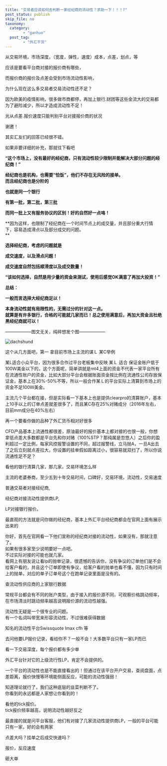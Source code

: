 ```yaml
---
title: "交易者应该如何去判断一家经纪商的流动性？求助一下！！！?"
post_status: publish
skip_file: no
taxonomy:
  category:
        - "ganhuo"
  post_tag:
        - "外汇干货"
---
```


从交易环境，市场深度，（宽度，弹性，速度）成本，点差，划点，等

应该是要看平台商对接的报价商有哪些，

而报价商的报价及点差会受到市场流动性影响，

为什么现在这么多交易者交易流动性还不足？

因为欧美的疫情影响，很多做市商都停，再加上银行.财团等这些金流大的交易都为了避险减少，所以才造成流动性不足！

光从点差.报价速度只能判别平台对接报价商的状况

谢邀！

其实汇友们的回答已经很不错。

如果非要详细的补充，那就往下看吧

**“这个市场上，没有最好的经纪商，只有流动性较少限制并能解决大部分问题的经纪商！”**

**经纪商也是机构，也需要“恰饭”，他们不存在无风险的接单。  
而且经纪商也是分阶的**

**也就是同一个银行**

**有第一批，第二批，第三批**

**而同一批上又有服务协议的区别！好的自然好一点咯！**

**因为这样，也限制了经纪商在一个时间节点上的成交量，并且部分重大行情下，容易造成滑点以及部分成交的问题。  
**

**选择经纪商，考虑的问题就是**

**成交速度，以及滑点问题！**

**成交速度自然包括顺滑度以及成交数量！**

**“该如何选择，自然是用少量的资金来测试，使用后感觉OK满意了再加大投资！”**

**总结：**

**一般而言选择大经纪商足以！**

**本身流动性就有局限性的，无需过分的针对这一点。  
就算是有许多银行，合格的可能就几家而已！总之使用满意后，再加大资金且杜绝黑经纪商就可以！**

——————图文无关，纯碎想发个图——————

![dachshund](https://img.dgrhw.net/upload/images/huihu/2020/04/14/111240333.gif)

这个从几方面吧，第一 拿目前市场上主流的谋Ｌ 某C举例

某L适合小众平台，因为很多合作过平台老板集中反映 某Ｌ 适合 保证金账户低于100Ｗ美金以下的，这个方面呢，简单讲就是mt4上面的资金不代表一家平台所有在流通性账户的资金，比如大部分平台会根据账面资金按比例在流通性公司存放保证金，基本上在30%-50%不等，所以一般合作某Ｌ的平台实际上清算到市场上的资金不足100Ｗ美金。

主流几个平台都在接，但是实际看一下基本上也是提供clearpro的清算账户，基本上10手以上的订单点差就差很多了，而且某C存在25%对赌成分（2016年左右，目前mm成分在40%左右）

再一个要看你做的品种了外汇货币相对好很多

CFD产品基本上流通性都很差，原油最好的报价基本上都对接的也很一般，你想拿低点差大多数都是平台先和你对赌（100%STP？那纯属是忽悠人）之后你的盈利超过一定比例，每家风控报警设置的不同，超过报警线，立马抛A，一旦A出去了之后立刻就点差拉大，你设置的挂单假如距离过小，很容易就双扫了，所以你说流通性足不足？

看他的银行清算几家，那几家，交易环境怎么样

主流的老婆券商，至少五到十年交易时间，口碑好，交易环境，流动性，交易速度

普通交易者对接经纪商,

经纪商对接流动性提供商LP,

LP对接银行报价。

最直观的方法就是问你做的经纪商，基本上外汇平台经纪商都会在官网上面有展示出来的

你好，首先在官网看一下他们宣称的经纪商对接的流动性，如果没有，那就注意了。  
如果有很多家至少说明要好一点吧。  
不过实际对接的可能也就几家。  
看网上有朋友说让看lp的抛单记录，很遗憾的告诉你，没有争议的订单他们是不会给客户看的，并且这个订单即使有争议，给客户看的抛单也看不懂，因为只有时间上的抛单，对应的单子订单号这个在跑单记录里面是没有的。

查流动性供应商的上家银行数据

常规平台都会有不同的账户类型，由于接入的报价源不同，可观察价格跳动频率，在市场清淡时跳动频率越高说明报价源的流动性越强。

流动性无疑是一个很专业的问题。  
有一个名词叫带宽来形容流动性，不过很难获得数据

知名的流动性平台Swissquote lmax cfh 等

去问他要LP报价记录，看给你不？一般不会！大多数平台只有一家LP而已

看一下交易深度，每个报价都有多少单

外汇平台针对它的上级流行性LP，肯定不会提供的。

一个平台的流动性也是不能直接看出的！但通过在该平台开户交易，查阅盘面，点差距离，报价快慢等环境能侧面反应，可能的流动性强弱！

知道理论就行了，我们这种底层的韭菜判断不了。  
你看到的永远都是人家想让你看到的！

看他的tick报价。  
tick报价频率越高，说明流动性越好反之

最直接的就是问平台客服，他们有对接了几家流动性提供商LP，一般的平台可能只有一家，好的会有两家

点差大吗？挂单之后成交快速吗？

报价，反应速度

砸大单
